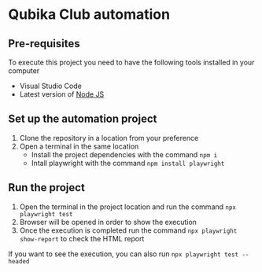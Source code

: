 # Qubika Club automation

## Pre-requisites
To execute this project you need to have the following tools installed in your computer
- Visual Studio Code
- Latest version of [Node JS](https://nodejs.or/es/download)


## Set up the automation project
1. Clone the repository in a location from your preference
2. Open a terminal in the same location
   - Install the project dependencies with the command `npm i`
   - Intall playwright with the command `npm install playwright`


## Run the project 
1. Open the terminal in the project location and run the command `npx playwright test`
2. Browser will be opened in order to show the execution
4. Once the execution is completed run the command `npx playwright show-report` to check the HTML report

If you want to see the execution, you can also run `npx playwright test --headed`



